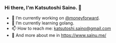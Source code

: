 ### Hi there, I'm Katsutoshi Saino. 👋

- 🔭 I’m currently working on [@moneyforward](https://github.com/moneyforward).
- 🌱 I’m currently learning golang.
- 📫 How to reach me: katsutoshi.saino@gmail.com
- 👀 And more about me in https://www.sainu.me/
